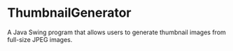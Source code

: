 # ThumbnailGenerator
A Java Swing program that allows users to generate thumbnail images from full-size JPEG images.

